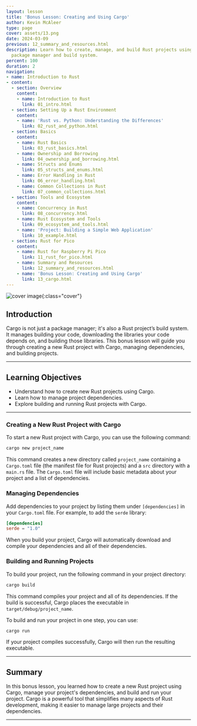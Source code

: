 ```yaml
---
layout: lesson
title: 'Bonus Lesson: Creating and Using Cargo'
author: Kevin McAleer
type: page
cover: assets/13.png
date: 2024-03-09
previous: 12_summary_and_resources.html
description: Learn how to create, manage, and build Rust projects using Cargo, Rust's
  package manager and build system.
percent: 100
duration: 2
navigation:
- name: Introduction to Rust
- content:
  - section: Overview
    content:
    - name: Introduction to Rust
      link: 01_intro.html
  - section: Setting Up a Rust Environment
    content:
    - name: 'Rust vs. Python: Understanding the Differences'
      link: 02_rust_and_python.html
  - section: Basics
    content:
    - name: Rust Basics
      link: 03_rust_basics.html
    - name: Ownership and Borrowing
      link: 04_ownership_and_borrowing.html
    - name: Structs and Enums
      link: 05_structs_and_enums.html
    - name: Error Handling in Rust
      link: 06_error_handling.html
    - name: Common Collections in Rust
      link: 07_common_collections.html
  - section: Tools and Ecosystem
    content:
    - name: Concurrency in Rust
      link: 08_concurrency.html
    - name: Rust Ecosystem and Tools
      link: 09_ecosystem_and_tools.html
    - name: 'Project: Building a Simple Web Application'
      link: 10_example.html
  - section: Rust for Pico
    content:
    - name: Rust for Raspberry Pi Pico
      link: 11_rust_for_pico.html
    - name: Summary and Resources
      link: 12_summary_and_resources.html
    - name: 'Bonus Lesson: Creating and Using Cargo'
      link: 13_cargo.html
---
```



![cover image]({{page.cover}}){:class="cover"}

## Introduction

Cargo is not just a package manager; it's also a Rust project’s build system. It manages building your code, downloading the libraries your code depends on, and building those libraries. This bonus lesson will guide you through creating a new Rust project with Cargo, managing dependencies, and building projects.

---

## Learning Objectives

- Understand how to create new Rust projects using Cargo.
- Learn how to manage project dependencies.
- Explore building and running Rust projects with Cargo.

---

### Creating a New Rust Project with Cargo

To start a new Rust project with Cargo, you can use the following command:

```bash
cargo new project_name
```

This command creates a new directory called `project_name` containing a `Cargo.toml` file (the manifest file for Rust projects) and a `src` directory with a `main.rs` file. The `Cargo.toml` file will include basic metadata about your project and a list of dependencies.

### Managing Dependencies

Add dependencies to your project by listing them under `[dependencies]` in your `Cargo.toml` file. For example, to add the `serde` library:

```toml
[dependencies]
serde = "1.0"
```

When you build your project, Cargo will automatically download and compile your dependencies and all of their dependencies.

### Building and Running Projects

To build your project, run the following command in your project directory:

```bash
cargo build
```

This command compiles your project and all of its dependencies. If the build is successful, Cargo places the executable in `target/debug/project_name`.

To build and run your project in one step, you can use:

```bash
cargo run
```

If your project compiles successfully, Cargo will then run the resulting executable.

---

## Summary

In this bonus lesson, you learned how to create a new Rust project using Cargo, manage your project's dependencies, and build and run your project. Cargo is a powerful tool that simplifies many aspects of Rust development, making it easier to manage large projects and their dependencies.

---
